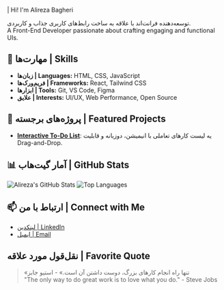 | Hi! I'm Alireza Bagheri

توسعه‌دهنده فرانت‌اند با علاقه به ساخت رابط‌های کاربری جذاب و کاربردی.  
A Front-End Developer passionate about crafting engaging and functional UIs.

## 🚀 مهارت‌ها | Skills
- **زبان‌ها | Languages:** HTML, CSS, JavaScript
- **فریم‌ورک‌ها | Frameworks:** React, Tailwind CSS
- **ابزارها | Tools:** Git, VS Code, Figma
- **علایق | Interests:** UI/UX, Web Performance, Open Source

## 🌟 پروژه‌های برجسته | Featured Projects
- **[Interactive To-Do List](https://github.com/alireza-baqeri/todo-list)**: یه لیست کارهای تعاملی با انیمیشن، دوزبانه و قابلیت Drag-and-Drop.


## 📊 آمار گیت‌هاب | GitHub Stats
![Alireza's GitHub Stats](https://github-readme-stats.vercel.app/api?username=alireza-baqeri&show_icons=true&theme=radical)
![Top Languages](https://github-readme-stats.vercel.app/api/top-langs/?username=alireza-baqeri&layout=compact&theme=radical)

## 📫 ارتباط با من | Connect with Me
- [لینکدین | LinkedIn](https://linkedin.com/in/alireza-bagheri-a585b0239)
- [ایمیل | Email](mailto:alireza.bagheri@example.com)

## نقل‌قول مورد علاقه | Favorite Quote
> «تنها راه انجام کارهای بزرگ، دوست داشتن آن است.» - استیو جابز  
> "The only way to do great work is to love what you do." - Steve Jobs
